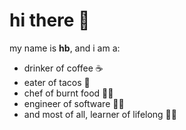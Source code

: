 # hi there 👋

my name is **hb**, and i am a:
- drinker of coffee ☕
- eater of tacos 🌮
- chef of burnt food 👨‍🍳
- engineer of software 👨‍💻
- and most of all, learner of lifelong 👨‍🎓
